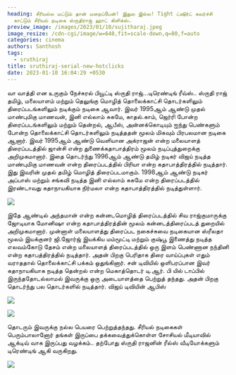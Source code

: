 ```yaml
---
heading: சீரியல்ல மட்டும் தான் மறைப்பேன்! இதுல இல்ல! Tight ட்ஷிர்ட் கவர்ச்சி
  காட்டும் சீரியல் நடிகை ஸ்ருதிராஜ் ஹாட் கிளிக்ஸ்.
preview_image: /images/2023/01/10/sujitharaj.jpeg
image_resize: /cdn-cgi/image/w=640,fit=scale-down,q=80,f=auto
categories: cinema
authors: Santhosh
tags:
  - sruthiraj
title: sruthiraj-serial-new-hotclicks
date: 2023-01-10 16:04:29 +0530
---
```

வா வாத்தி என உருகும் நேச்சுரல் பியூட்டி ஸ்ருதி ராஜ்...டிரெண்டிங் ரீவ்ஸ்..
ஸ்ருதி ராஜ்  தமிழ், மலையாளம் மற்றும் தெலுங்கு மொழித் தொலைக்காட்சி தொடர்களிலும் திரைப்படங்களிலும் நடிக்கும் நடிகை ஆவார். இவர் 1995ஆம் ஆண்டு முதல் மாண்புமிகு மாணவன், இனி எல்லாம் சுகமே, காதல்.காம், ஜெர்ரி போன்ற திரைப்படங்களிலும் மற்றும் தென்றல், ஆபீஸ், அன்னக்கொடியும் ஐந்து பெண்களும் போன்ற தொலைக்காட்சி தொடர்களிலும் நடித்ததன் மூலம் மிகவும் பிரபலமான நடிகை ஆனார்.
இவர் 1995ஆம் ஆண்டு வெளியான அக்ராஜன் என்ற மலையாளத் திரைப்படத்தில் ஜான்சி என்ற துணைக்கதாபாத்திரம் மூலம் நடிப்புத்துறைக்கு அறிமுகமானார். இதை தொடர்ந்து 1996ஆம் ஆண்டு தமிழ் நடிகர் விஜய் நடித்த மாண்புமிகு மாணவன் என்ற திரைப்படத்தில் பிரியா என்ற கதாபாத்திரத்தில் நடித்தார். இது இவரின் முதல் தமிழ் மொழித் திரைப்படமாகும். 
1998ஆம் ஆண்டு நடிகர் அப்பாஸ் மற்றும் சங்கவி நடித்த இனி எல்லாம் சுகமே என்ற திரைப்படத்தில் இரண்டாவது கதாநாயகியாக நிர்மலா என்ற கதாபாத்திரத்தில் நடித்துள்ளார். 

![](/images/2023/01/10/sruthiraj-serial-new-hotclicks.jpeg)

இதே ஆண்டில் அந்தமான் என்ற கன்னடமொழித் திரைப்படத்தில் சிவ ராஜ்குமாருக்கு ஜோடியாக மோனிஷா என்ற கதாபாத்திரத்தின் மூலம் கன்னடத்திரைப்படத் துறையில் அறிமுகமானார். முன்னாள் மலையாளத்து திரைப்பட நகைச்சுவை நடிகையான ஸ்ரீலதா மூலம் இயக்குனர் ஜி.ஜோர்ஜ் இயக்கிய மம்மூட்டி மற்றும் குஷ்பூ இணைத்து நடித்த எலவம்கோடு தேசம் என்ற மலையாளத் திரைப்படத்தில் ஒரு இளம் பெண்ணான நந்தினி என்ற கதாபத்திரத்தில் நடித்தார்.
அதன் பிறகு பெரிதாக திரை வாய்ப்புகள் எதும் வராததால் தொலைக்காட்சி பக்கம் ஒதுங்கினார். சன் டிவியில் ஒளிபரப்பான இவர் கதாநாயகியாக நடித்த தென்றல் என்ற மெகாத்தொடர் டி.ஆர். பி யில் டாப்பில் இருந்ததோடல்லாமல் இவருக்கு ஒரு அடையாளத்தை பெற்றுத் தந்தது. அதன் பிறகு தொடர்ந்து பல தொடர்களில் நடித்தார். விஜய் டிவியின் ஆபிஸ் 

![](/images/2023/01/10/sruthiraj-serial-new-hotclicks2.jpeg)

![](/images/2023/01/10/sruthiraj-serial-new-hotclicks4.jpeg)

தொடரும் இவருக்கு நல்ல பெயரை பெற்றுத்தந்தது.
சீரியல் நடிகைகள் பெரும்பாலானோர் தங்கள் இருப்பை தக்கவைத்துக்கொள்ள சோசியல் மீடியாவில் ஆக்டிவ் வாக இருப்பது வழக்கம்.. தற்போது ஸ்ருதி ராஜனின் ரீல்ஸ் வீடியோக்களும் டிரெண்டிங் ஆகி வருகிறது.

![](/images/2023/01/10/sruthiraj-serial-new-hotclicks6.jpeg)